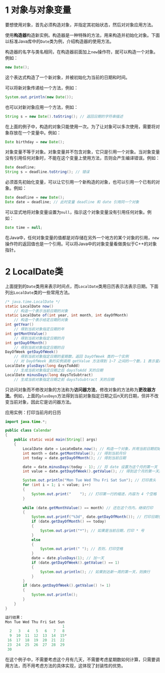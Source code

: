 # 1 对象与对象变量
要想使用对象，首先必须构造对象，并指定其初始状态，然后对对象应用方法。

使用**构造器**构造新实例。构造器是一种特殊的方法，用来构造并初始化对象。下面以标准Java库中的`Date`类为例，介绍构造器的使用方法。

构造器的名字与类名相同，在构造器前面加上`new`操作符，就可以构造一个对象。例如：

```java
new Date();
```
这个表达式构造了一个新对象，并被初始化为当前的日期和时间。

可以将新对象传递给一个方法，例如：

```java
System.out.println(new Date());
```
也可以对新对象应用一个方法，例如：

```java
String s = new Date().toString(); // 返回日期的字符串描述
```
在上面的例子中，构造的对象只能使用一次。为了让对象可以多次使用，需要将对象存放在一个变量中。例如：

```java
Date birthday = new Date();
```
对象变量不等于对象。对象变量并不包含对象，它只是引用一个对象。当对象变量没有引用任何对象时，不能在这个变量上使用方法，否则会产生编译错误。例如：

```java
Date deadline;
String s = deadline.toString(); // 错误
```
必须首先初始化变量，可以让它引用一个新构造的对象，也可以引用一个已有的对象。例如：

```java
Date deadline = new Date();
Date date = deadline; // 此时变量 deadline 和 date 引用同一个对象
```
可以显式地将对象变量设置为`null`，指示这个对象变量没有引用任何对象。例如：

```java
Date time = null;
```

在Java中，任何对象变量的值都是对存储在另外一个地方的某个对象的引用，`new`操作符的返回值也是一个引用。可以将Java中的对象变量看做类似于C++的对象指针。
# 2 LocalDate类
上面提到的`Date`类用来表示时间点，而`LocalDate`类用日历表示法表示日期。下面列出`LocalDate`类的一些常用方法。

```java
/* java.time.LocalDate */
static LocalDate now()
	// 构造一个表示当前日期的对象
static LocalDate of(int year, int month, int dayOfMonth)
	// 构造一个表示给定日期的对象
int getYear()
	// 得到当前对象指定日期的年
int getMonthValue()
	// 得到当前对象指定日期的月
int getDayOfMonth()
	// 得到当前对象指定日期的日
DayOfWeek getDayOfWeek()
	// 得到当前对象指定日期的星期数，返回 DayOfWeek 类的一个实例
	// 对 DayOfWeek 类的实例调用 getValue 方法得到 1~7 之间的一个数，1 表示星期一，7 表示星期日
LocalDate plusDays(long daysToAdd)
	// 生成当前对象指定日期之后 daysToAdd 天的日期
LocalDate minusDays(long daysToSubtract)
	// 生成当前对象指定日期之前 daysToSubtract 天的日期
```
只访问对象而不修改对象的方法称为**访问器方法**，修改对象的方法称为**更改器方法**。例如，上面的`plusDays`方法得到当前对象指定日期之后n天的日期，但并不改变当前对象，因此它是访问器方法。

应用实例：打印当前月的日历

```java
import java.time.*;

public class Calendar
{
	public static void main(String[] args)
	{
		LocalDate date = LocateDate.now(); // 构造一个对象，并用当前日期初始化
		int month = date.getMonthValue(); // 得到当前月份
		int today = date.getDayOfMonth(); // 得到当前日期

		date = date.minusDays(today - 1); // 将 date 设置为这个月的第一天
		int value = date.getDayOfWeek().getValue(); // 得到这个月的第一天是星期几

		System.out.println("Mon Tue Wed Thu Fri Sat Sun"); // 打印表头
		for (int i = 1; i < value; i++)
		{
			System.out.print("    "); // 打印第一行的缩进，内容为 4 个空格
		}
		
		while (date.getMonthValue() == month) // 还在这个月内，继续打印
		{
			System.out.printf("%3d", date.getDayOfMonth()); // 打印日期值，
			if (date.getDayOfMonth() == today)
			{
				System.out.print("*"); // 如果是当前日期，打印 * 号
			}
			else
			{
				System.out.print(" "); // 否则，打印空格
			}
			date = date.plusDays(1); // 加一天
			if (date.getDayOfWeek().getValue() == 1)
			{
				System.out.println(); // 如果到达新一周的第一天，则换行
			}
		}
		if (date.getDayOfWeek().getValue() != 1)
		{
			System.out.println();
		}
	}
}

运行结果：
Mon Tue Wed Thu Fri Sat Sun
                          1 
  2   3   4   5   6   7   8 
  9  10  11  12  13  14  15*
 16  17  18  19  20  21  22 
 23  24  25  26  27  28  29 
 30 

```
在这个例子中，不需要考虑这个月有几天，不需要考虑星期数如何计算，只需要调用方法，而不用考虑方法的具体实现，这体现了封装性的优势。
